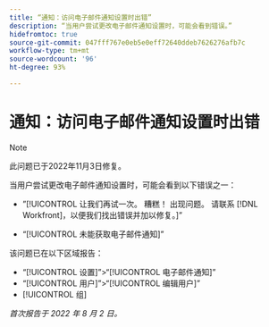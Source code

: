```yaml
---
title: “通知：访问电子邮件通知设置时出错”
description: “当用户尝试更改电子邮件通知设置时，可能会看到错误。”
hidefromtoc: true
source-git-commit: 047fff767e0eb5e0eff72640ddeb7626276afb7c
workflow-type: tm+mt
source-wordcount: '96'
ht-degree: 93%

---
```



# 通知：访问电子邮件通知设置时出错

>[!NOTE]
>
>此问题已于2022年11月3日修复。

当用户尝试更改电子邮件通知设置时，可能会看到以下错误之一：

* ”[!UICONTROL 让我们再试一次。 糟糕！ 出现问题。 请联系 [!DNL Workfront]，以便我们找出错误并加以修复。]”

* “[!UICONTROL 未能获取电子邮件通知]”

该问题已在以下区域报告：

* “[!UICONTROL 设置]”>“[!UICONTROL 电子邮件通知]”
* “[!UICONTROL 用户]”>“[!UICONTROL 编辑用户]”
* [!UICONTROL 组]

_首次报告于 2022 年 8 月 2 日。_


